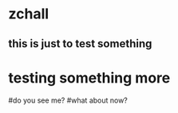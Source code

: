 # zchall
## this is just to test something
# testing something more
#do you see me?
#what about now?